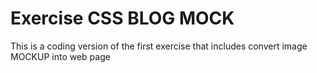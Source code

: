 # Exercise CSS BLOG MOCK

This is a coding version of the first exercise that includes convert image MOCKUP into web page 
